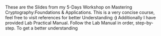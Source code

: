 These are the Slides from my 5-Days Workshop on Mastering Cryptography:Foundations & Applications.
This is a very concise course, feel free to visit references for better Understanding **:)**
Additionally I have provided Lab Practical Manual.
Follow the Lab Manual in order, step-by-step. To get a better understanding
